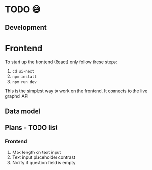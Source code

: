 # TODO 😅

## Development

# Frontend

To start up the frontend (React) only follow these steps:

1. `cd ui-next`
1. `npm install`
1. `npm run dev`

This is the simplest way to work on the frontend. It connects to the live graphql API

## Data model

## Plans - TODO list

### Frontend

1. Max length on text input
1. Text input placeholder contrast
1. Notify if question field is empty
